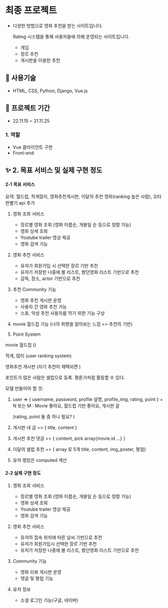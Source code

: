 # 최종 프로젝트

- 다양한 방법으로 영화 추천을 받는 사이트입니다.
  
  Rating 시스템을 통해 사용자들에 의해 운영되는 사이트입니다.
  - 게임
  - 장르 추천
  - 게시판을 이용한 추천

## **🧰 사용기술**

- HTML, CSS, Python, Django, Vue.js

## 📅 프로젝트 기간

- 22.11.15 ~ 21.11.25

### 1. 역할

- Vue 클라이언트 구현
- Front-end

## ✨ 2. 목표 서비스 및 실제 구현 정도

#### 2-1 목표 서비스

요약: 월드컵, 적게많이, 영화추천게시판, 이달의 추천 영화(ranking 높은 사람), 오타 판별기 api 추가

1. 영화 조회 서비스
   
   - 장르별 영화 조회 (영화 이름순, 개봉일 순 등으로 정렬 가능)
   - 영화 상세 조회
   - Youtube trailer 영상 제공
   - 영화 검색 기능
     
     

2. 영화 추천 서비스
   
   - 유저가 회원가입 시 선택한 장르 기반 추천
   - 유저가 저장한 나중에 볼 리스트, 봤던영화 리스트 기반으로 추천
   - 감독, 장소, actor 기반으로 추천

3. 추천 Community 기능
   
   - 영화 추천 게시판 운영
   - 사용자 간 영화 추천 가능
   - 스포, 악성 추천 사용자를 막기 위한 기능 구상

4.  movie 월드컵 기능 (나의 취향을 알아보는 느낌 => 추천의 기반)

5.  Point System



movie 월드컵 ()

적게, 많이 (user ranking system)

영화추천 게시판 (자기 추천이 채택되면 )

포인트가 많은 사람은 셀럽으로 등록. 평론가처럼 활동할 수 있다.





모델 만들어야 할 것:



1. user => { username, password, profile 설명, profile_img, rating, point } + N 또는 M : Movie 좋아요, 월드컵 기반 좋아요, 게시판 글
   
   (rating, point 둘 중 하나 필요? )

2.  게시판 내 글 => { title, content }

3.  게시판 추천 댓글 => { content, pick array{movie.id ...} }

4.  이달의 셀럽 추천 => { array 로 5개 title, content, img_poster, 평점}

5.  유저 랭킹은 computed 계산













































#### 2-2 실제 구현 정도

1. 영화 조회 서비스
   
   - 장르별 영화 조회 (영화 이름순, 개봉일 순 등으로 정렬 가능)
   - 영화 상세 조회
   - Youtube trailer 영상 제공
   - 영화 검색 기능

2. 영화 추천 서비스
   
   - 유저의 접속 위치에 따른 날씨 기반으로 추천
   - 유저가 회원가입시 선택한 장르 기반 추천
   - 유저가 저장한 나중에 볼 리스트, 봤던영화 리스트 기반으로 추천

3. Community 기능
   
   - 영화 리뷰 게시판 운영
   - 댓글 및 평점 기능

4. 유저 정보
   
   - 소셜 로그인 기능(구글, 네이버)